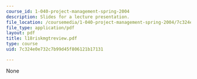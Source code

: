 ```yaml
---
course_id: 1-040-project-management-spring-2004
description: Slides for a lecture presentation.
file_location: /coursemedia/1-040-project-management-spring-2004/7c324e0e732c7b99d45f806121b17131_l18riskmgtreview.pdf
file_type: application/pdf
layout: pdf
title: l18riskmgtreview.pdf
type: course
uid: 7c324e0e732c7b99d45f806121b17131

---
```

None